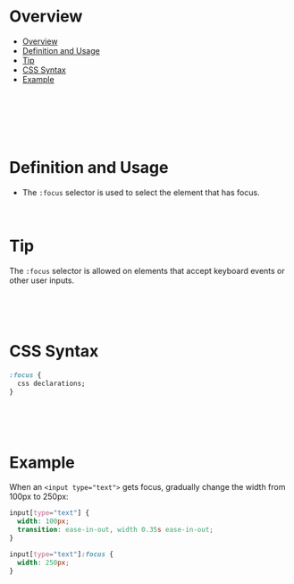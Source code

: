 # Overview

- [Overview](#overview)
- [Definition and Usage](#definition-and-usage)
- [Tip](#tip)
- [CSS Syntax](#css-syntax)
- [Example](#example)

&nbsp;

&nbsp;

&nbsp;

# Definition and Usage

- The `:focus` selector is used to select the element that has focus.

&nbsp;

# Tip

The `:focus` selector is allowed on elements that accept keyboard events or other user inputs.

&nbsp;

&nbsp;

# CSS Syntax

```css
:focus {
  css declarations;
}
```

&nbsp;

&nbsp;

# Example

When an `<input type="text">` gets focus, gradually change the width from 100px to 250px:

```css
input[type="text"] {
  width: 100px;
  transition: ease-in-out, width 0.35s ease-in-out;
}

input[type="text"]:focus {
  width: 250px;
}
```

&nbsp;
